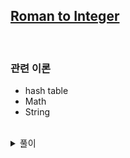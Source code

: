 ## [Roman to Integer](https://leetcode.com/problems/roman-to-integer/)

<br />

### 관련 이론

- hash table
- Math
- String

<br />

<details>
<summary>풀이</summary>
<p>

- 로마숫자는 앞의 숫자가 뒤의 숫자보다 작은 경우, 뒤의 숫자에서 앞의 숫자만큼 뺀다.
- `reduce`를 이용해 이전 값과 현재값 비교한다.
- 맨앞에서부터 `i`값과 `i + 1`값을 비교하는 경우, 맨앞의 숫자는 다음 숫자를 알 수 없기 때문에 양수인지 음수인지 판단하기 어렵다.
- `reverse`를 이용해 맨뒤에서부터 비교하면, 첫번째 숫자는 무조건 양수이기 때문에 비교가 쉽다.
- 이전값이 현재값보다 큰 경우 현재값을 빼준다.

```js
/**
 * @param {string} s
 * @return {number}
 */

var romanToInt = function (s) {
  const symbols = {
    I: 1,
    V: 5,
    X: 10,
    L: 50,
    C: 100,
    D: 500,
    M: 1000,
  };

  let result = 0;
  s.split("")
    .reverse()
    .reduce((prev, curr) => {
      if (!prev || symbols[prev] <= symbols[curr]) {
        result += symbols[curr];
        return curr;
      } else {
        result -= symbols[curr];
        return "";
      }
    }, "");

  return result;
};
```

</p>
</details>
